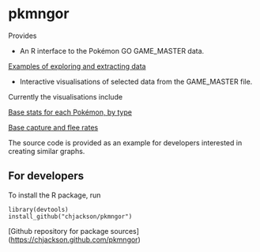 # pkmngor

Provides

* An R interface to the Pokémon GO GAME_MASTER data. 

[Examples of exploring and extracting data](doc/explore.html)

* Interactive visualisations of selected data from the GAME_MASTER file. 

Currently the visualisations include

[Base stats for each Pokémon, by type](doc/basestats.html)

[Base capture and flee rates](doc/capture.html)

The source code is provided as an example for developers interested in
creating similar graphs.

## For developers

To install the R package, run

```{r}
library(devtools)
install_github("chjackson/pkmngor")
```

[Github repository for package sources] (https://chjackson.github.com/pkmngor)




